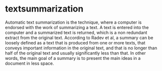 # textsummarization
Automatic text summarization is the technique, where a computer is endorsed with the work of summarizing a text. A text is entered into the computer and a summarized text is returned, which is a non redundant extract from the original text. According to Radev et al, a summary can be loosely defined as a text that is produced from one or more texts, that conveys important information in the original text, and that is no longer than half of the original text and usually significantly less than that. In other words, the main goal of a summary is to present the main ideas in a document in less space.
